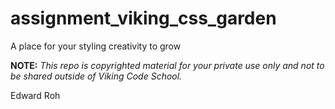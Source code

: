 assignment_viking_css_garden
============================

A place for your styling creativity to grow


**NOTE:** *This repo is copyrighted material for your private use only and not to be shared outside of Viking Code School.*


Edward Roh

